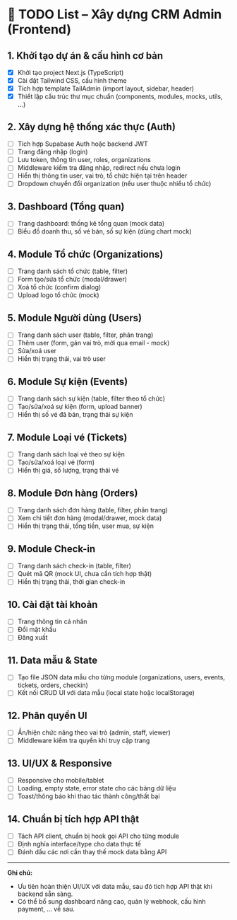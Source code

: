 # 📝 TODO List – Xây dựng CRM Admin (Frontend)

## 1. Khởi tạo dự án & cấu hình cơ bản
- [x] Khởi tạo project Next.js (TypeScript)
- [x] Cài đặt Tailwind CSS, cấu hình theme
- [x] Tích hợp template TailAdmin (import layout, sidebar, header)
- [x] Thiết lập cấu trúc thư mục chuẩn (components, modules, mocks, utils, ...)

## 2. Xây dựng hệ thống xác thực (Auth)
- [ ] Tích hợp Supabase Auth hoặc backend JWT
- [ ] Trang đăng nhập (login)
- [ ] Lưu token, thông tin user, roles, organizations
- [ ] Middleware kiểm tra đăng nhập, redirect nếu chưa login
- [ ] Hiển thị thông tin user, vai trò, tổ chức hiện tại trên header
- [ ] Dropdown chuyển đổi organization (nếu user thuộc nhiều tổ chức)

## 3. Dashboard (Tổng quan)
- [ ] Trang dashboard: thống kê tổng quan (mock data)
- [ ] Biểu đồ doanh thu, số vé bán, số sự kiện (dùng chart mock)

## 4. Module Tổ chức (Organizations)
- [ ] Trang danh sách tổ chức (table, filter)
- [ ] Form tạo/sửa tổ chức (modal/drawer)
- [ ] Xoá tổ chức (confirm dialog)
- [ ] Upload logo tổ chức (mock)

## 5. Module Người dùng (Users)
- [ ] Trang danh sách user (table, filter, phân trang)
- [ ] Thêm user (form, gán vai trò, mời qua email - mock)
- [ ] Sửa/xoá user
- [ ] Hiển thị trạng thái, vai trò user

## 6. Module Sự kiện (Events)
- [ ] Trang danh sách sự kiện (table, filter theo tổ chức)
- [ ] Tạo/sửa/xoá sự kiện (form, upload banner)
- [ ] Hiển thị số vé đã bán, trạng thái sự kiện

## 7. Module Loại vé (Tickets)
- [ ] Trang danh sách loại vé theo sự kiện
- [ ] Tạo/sửa/xoá loại vé (form)
- [ ] Hiển thị giá, số lượng, trạng thái vé

## 8. Module Đơn hàng (Orders)
- [ ] Trang danh sách đơn hàng (table, filter, phân trang)
- [ ] Xem chi tiết đơn hàng (modal/drawer, mock data)
- [ ] Hiển thị trạng thái, tổng tiền, user mua, sự kiện

## 9. Module Check-in
- [ ] Trang danh sách check-in (table, filter)
- [ ] Quét mã QR (mock UI, chưa cần tích hợp thật)
- [ ] Hiển thị trạng thái, thời gian check-in

## 10. Cài đặt tài khoản
- [ ] Trang thông tin cá nhân
- [ ] Đổi mật khẩu
- [ ] Đăng xuất

## 11. Data mẫu & State
- [ ] Tạo file JSON data mẫu cho từng module (organizations, users, events, tickets, orders, checkin)
- [ ] Kết nối CRUD UI với data mẫu (local state hoặc localStorage)

## 12. Phân quyền UI
- [ ] Ẩn/hiện chức năng theo vai trò (admin, staff, viewer)
- [ ] Middleware kiểm tra quyền khi truy cập trang

## 13. UI/UX & Responsive
- [ ] Responsive cho mobile/tablet
- [ ] Loading, empty state, error state cho các bảng dữ liệu
- [ ] Toast/thông báo khi thao tác thành công/thất bại

## 14. Chuẩn bị tích hợp API thật
- [ ] Tách API client, chuẩn bị hook gọi API cho từng module
- [ ] Định nghĩa interface/type cho data thực tế
- [ ] Đánh dấu các nơi cần thay thế mock data bằng API

---
**Ghi chú:**
- Ưu tiên hoàn thiện UI/UX với data mẫu, sau đó tích hợp API thật khi backend sẵn sàng.
- Có thể bổ sung dashboard nâng cao, quản lý webhook, cấu hình payment, ... về sau. 